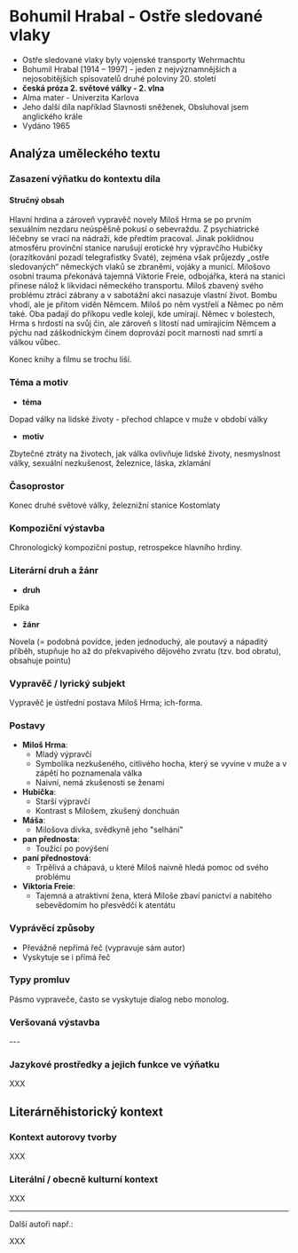 # Bohumil Hrabal - Ostře sledované vlaky

- Ostře sledované vlaky byly vojenské transporty Wehrmachtu
- Bohumil Hrabal [1914 – 1997] - jeden z nejvýznamnějších a nejosobitějších spisovatelů druhé poloviny 20. století
- **česká próza 2. světové války - 2. vlna**
- Alma mater - Univerzita Karlova
- Jeho další díla například Slavnosti sněženek, Obsluhoval jsem anglického krále
- Vydáno 1965

## Analýza uměleckého textu

### Zasazení výňatku do kontextu díla

#### Stručný obsah

Hlavní hrdina a zároveň vypravěč novely Miloš Hrma se po prvním sexuálním nezdaru neúspěšně pokusí o sebevraždu. Z psychiatrické léčebny se vrací na nádraží, kde předtím pracoval. Jinak poklidnou atmosféru provinční stanice narušují erotické hry výpravčího Hubičky (orazítkování pozadí telegrafistky Svaté), zejména však průjezdy „ostře sledovaných“ německých vlaků se zbraněmi, vojáky a municí. Milošovo osobní trauma překonává tajemná Viktorie Freie, odbojářka, která na stanici přinese nálož k likvidaci německého transportu. Miloš zbavený svého problému ztrácí zábrany a v sabotážní akci nasazuje vlastní život. Bombu vhodí, ale je přitom viděn Němcem. Miloš po něm vystřelí a Němec po něm také. Oba padají do příkopu vedle kolejí, kde umírají. Němec v bolestech, Hrma s hrdostí na svůj čin, ale zároveň s lítostí nad umírajícím Němcem a pýchu nad záškodnickým činem doprovází pocit marnosti nad smrtí a válkou vůbec.

Konec knihy a filmu se trochu liší.

### Téma a motiv

- **téma**

Dopad války na lidské životy - přechod chlapce v muže v období války

- **motiv**

Zbytečné ztráty na životech, jak válka ovlivňuje lidské životy, nesmyslnost války, sexuální nezkušenost, železnice, láska, zklamání

### Časoprostor

Konec druhé světové války, železnižní stanice Kostomlaty

### Kompoziční výstavba

Chronologický kompoziční postup, retrospekce hlavního hrdiny.

### Literární druh a žánr

- **druh**

Epika

- **žánr**

Novela (= podobná povídce, jeden jednoduchý, ale poutavý a nápaditý příběh, stupňuje ho až do překvapivého dějového zvratu (tzv. bod obratu), obsahuje pointu)

### Vypravěč / lyrický subjekt

Vypravěč je ústřední postava Miloš Hrma; ich-forma.

### Postavy

- **Miloš Hrma**:
    - Mladý výpravčí
    - Symbolika nezkušeného, citlivého hocha, který se vyvine v muže a v zápětí ho poznamenala válka
    - Naivní, nemá zkušenosti se ženami
- **Hubička**:
    - Starší výpravčí
    - Kontrast s Milošem, zkušený donchuán
- **Máša**:
    - Milošova dívka, svědkyně jeho "selhání"
- **pan přednosta**:
    - Toužící po povýšení
- **paní přednostová**:
    - Trpělivá a chápavá, u které Miloš naivně hledá pomoc od svého problému
- **Viktoria Freie**:
    - Tajemná a atraktivní žena, která Miloše zbaví panictví a nabitého sebevědomím ho přesvědčí k atentátu

### Vyprávěcí způsoby
- Převážně nepřímá řeč (vypravuje sám autor)
- Vyskytuje se i přímá řeč

### Typy promluv
Pásmo vypraveče, často se vyskytuje dialog nebo monolog.

### Veršovaná výstavba
\-\-\-

### Jazykové prostředky a jejich funkce ve výňatku
XXX

## Literárněhistorický kontext
### Kontext autorovy tvorby

XXX

### Literální / obecně kulturní kontext

XXX

---

Další autoři např.:

XXX
